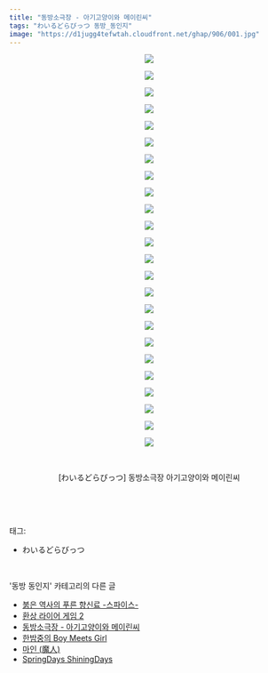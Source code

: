 ```yaml
---
title: "동방소극장 - 아기고양이와 메이린씨"
tags: "わいるどらびっつ 동방_동인지"
image: "https://d1jugg4tefwtah.cloudfront.net/ghap/906/001.jpg"
---
```

<div class="article">
<p style="text-align: center; clear: none; float: none;"><img src="{{ site.imgserver11 }}/ghap/906/001.jpg"/></p>
<p style="text-align: center; clear: none; float: none;"><img src="{{ site.imgserver11 }}/ghap/906/002.jpg"/></p>
<p style="text-align: center; clear: none; float: none;"><img src="{{ site.imgserver11 }}/ghap/906/003.jpg"/></p>
<p style="text-align: center; clear: none; float: none;"><img src="{{ site.imgserver11 }}/ghap/906/004.jpg"/></p>
<p style="text-align: center; clear: none; float: none;"><img src="{{ site.imgserver11 }}/ghap/906/005.jpg"/></p>
<p style="text-align: center; clear: none; float: none;"><img src="{{ site.imgserver11 }}/ghap/906/006.jpg"/></p>
<p style="text-align: center; clear: none; float: none;"><img src="{{ site.imgserver11 }}/ghap/906/007.jpg"/></p>
<p style="text-align: center; clear: none; float: none;"><img src="{{ site.imgserver11 }}/ghap/906/008.jpg"/></p>
<p style="text-align: center; clear: none; float: none;"><img src="{{ site.imgserver11 }}/ghap/906/009.jpg"/></p>
<p style="text-align: center; clear: none; float: none;"><img src="{{ site.imgserver11 }}/ghap/906/010.jpg"/></p>
<p style="text-align: center; clear: none; float: none;"><img src="{{ site.imgserver11 }}/ghap/906/011.jpg"/></p>
<p style="text-align: center; clear: none; float: none;"><img src="{{ site.imgserver11 }}/ghap/906/012.jpg"/></p>
<p style="text-align: center; clear: none; float: none;"><img src="{{ site.imgserver11 }}/ghap/906/013.jpg"/></p>
<p style="text-align: center; clear: none; float: none;"><img src="{{ site.imgserver11 }}/ghap/906/014.jpg"/></p>
<p style="text-align: center; clear: none; float: none;"><img src="{{ site.imgserver11 }}/ghap/906/015.jpg"/></p>
<p style="text-align: center; clear: none; float: none;"><img src="{{ site.imgserver11 }}/ghap/906/016.jpg"/></p>
<p style="text-align: center; clear: none; float: none;"><img src="{{ site.imgserver11 }}/ghap/906/017.jpg"/></p>
<p style="text-align: center; clear: none; float: none;"><img src="{{ site.imgserver11 }}/ghap/906/018.jpg"/></p>
<p style="text-align: center; clear: none; float: none;"><img src="{{ site.imgserver11 }}/ghap/906/019.jpg"/></p>
<p style="text-align: center; clear: none; float: none;"><img src="{{ site.imgserver11 }}/ghap/906/020.jpg"/></p>
<p style="text-align: center; clear: none; float: none;"><img src="{{ site.imgserver11 }}/ghap/906/021.jpg"/></p>
<p style="text-align: center; clear: none; float: none;"><img src="{{ site.imgserver11 }}/ghap/906/022.jpg"/></p>
<p style="text-align: center; clear: none; float: none;"><img src="{{ site.imgserver11 }}/ghap/906/023.jpg"/></p>
<p style="text-align: center; clear: none; float: none;"><img src="{{ site.imgserver11 }}/ghap/906/024.jpg"/></p>
<p style="text-align: center; clear: none; float: none;"><br/></p>
<p style="text-align: center; clear: none; float: none;">[わいるどらびっつ] 동방소극장 아기고양이와 메이린씨</p>
<p><br/></p>
</div><br/>
<div class="tagTrail">
<p>태그: </p>
<ul>
<li>わいるどらびっつ</li>
</ul>
</div><br/>
<div class="another">
<p>'동방 동인지' 카테고리의 다른 글</p>
<ul>
<li><a href="/ghap_908">붉은 역사의 푸른 향신료 -스파이스-</a></li>
<li><a href="/ghap_907">환상 라이어 게임 2</a></li>
<li><a href="/ghap_906">동방소극장 - 아기고양이와 메이린씨</a></li>
<li><a href="/ghap_905">한밤중의 Boy Meets Girl</a></li>
<li><a href="/ghap_903">마인 (魔人)</a></li>
<li><a href="/ghap_902">SpringDays ShiningDays</a></li>
</ul>
</div><br/>
<div class="cb_module cb_fluid">
<div class="cb_wrt cb_profile">
</div><!-- commentList close -->
</div><br/>
